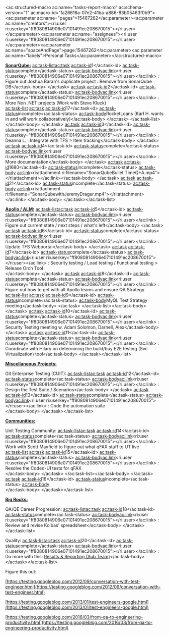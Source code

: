


<ac:structured-macro ac:name="tasks-report-macro" ac:schema-version="1" ac:macro-id="fa26616a-07e2-41ba-a886-83b05463f0b9"><ac:parameter ac:name="pages">15467262</ac:parameter><ac:parameter ac:name="creators"><ri:user ri:userkey="ff8080814906e07101491ec208670015"></ri:user></ac:parameter><ac:parameter ac:name="assignees"><ri:user ri:userkey="ff8080814906e07101491ec208670015"></ri:user></ac:parameter><ac:parameter ac:name="spaceAndPage">page:15467262</ac:parameter><ac:parameter ac:name="labels">Personal Tasks</ac:parameter></ac:structured-macro>



<u><strong>SonarQube:</strong></u>
<ac:task-list><ac:task>
<ac:task-id>1</ac:task-id>
<ac:task-status>complete</ac:task-status>
<ac:task-body><span><ac:link><ri:user ri:userkey="ff8080814906e07101491ec208670015"></ri:user></ac:link> : Figure out&nbsp;Joshua Baran's duplicate project : Remove from SonarQube DB</span></ac:task-body>
</ac:task>
<ac:task>
<ac:task-id>2</ac:task-id>
<ac:task-status>complete</ac:task-status>
<ac:task-body><span><ac:link><ri:user ri:userkey="ff8080814906e07101491ec208670015"></ri:user></ac:link> : More Non .NET projects (Work with Steve Kluck)<br></span><ac:task-list>
<ac:task>
<ac:task-id>17</ac:task-id>
<ac:task-status>incomplete</ac:task-status>
<ac:task-body><span>RocketLoans (Karl H. wants in and will work collaboratively)</span></ac:task-body>
</ac:task>
</ac:task-list></ac:task-body>
</ac:task>
<ac:task>
<ac:task-id>3</ac:task-id>
<ac:task-status>complete</ac:task-status>
<ac:task-body><ac:link><ri:user ri:userkey="ff8080814906e07101491ec208670015"></ri:user></ac:link> : Deanna L. : Integrate with TFS &gt; Item tracking</ac:task-body>
</ac:task>
<ac:task>
<ac:task-id>4</ac:task-id>
<ac:task-status>complete</ac:task-status>
<ac:task-body><ac:link><ri:user ri:userkey="ff8080814906e07101491ec208670015"></ri:user></ac:link> : More documentation</ac:task-body>
</ac:task>
<ac:task>
<ac:task-id>1680</ac:task-id>
<ac:task-status>incomplete</ac:task-status>
<ac:task-body><span>&nbsp;<ac:link><ri:attachment ri:filename="SonarQubeBullet TimeQ+A.mp4"></ri:attachment></ac:link></span></ac:task-body>
</ac:task>
<ac:task>
<ac:task-id>21</ac:task-id>
<ac:task-status>incomplete</ac:task-status>
<ac:task-body><span>&nbsp;</span><ac:link><ri:attachment ri:filename="SonarQubewithJeremyDrager.mp4"></ri:attachment></ac:link>&nbsp;</ac:task-body>
</ac:task></ac:task-list>


<u><strong>Apollo / ALM:</strong></u>
<ac:task-list><ac:task>
<ac:task-id>5</ac:task-id>
<ac:task-status>complete</ac:task-status>
<ac:task-body><span><ac:link><ri:user ri:userkey="ff8080814906e07101491ec208670015"></ri:user></ac:link> : Figure out current state / next steps / what's left</span></ac:task-body>
</ac:task>
<ac:task>
<ac:task-id>6</ac:task-id>
<ac:task-status>complete</ac:task-status>
<ac:task-body><span><ac:link><ri:user ri:userkey="ff8080814906e07101491ec208670015"></ri:user></ac:link> : Update TFS Webportal</span></ac:task-body>
</ac:task>
<ac:task>
<ac:task-id>7</ac:task-id>
<ac:task-status>complete</ac:task-status>
<ac:task-body><span><ac:link><ri:user ri:userkey="ff8080814906e07101491ec208670015"></ri:user></ac:link> : Security testing / Load testing / Functional testing &gt; Release Orch Tool<br></span></ac:task-body>
</ac:task>
<ac:task>
<ac:task-id>8</ac:task-id>
<ac:task-status>complete</ac:task-status>
<ac:task-body><span><ac:link><ri:user ri:userkey="ff8080814906e07101491ec208670015"></ri:user></ac:link> : Figure out how to get with all Apollo teams and ensure QA Strategy<br></span><ac:task-list>
<ac:task>
<ac:task-id>9</ac:task-id>
<ac:task-status>incomplete</ac:task-status>
<ac:task-body><span>MyQL Test Strategy meeting</span></ac:task-body>
</ac:task>
</ac:task-list></ac:task-body>
</ac:task>
<ac:task>
<ac:task-id>10</ac:task-id>
<ac:task-status>complete</ac:task-status>
<ac:task-body><ac:link><ri:user ri:userkey="ff8080814906e07101491ec208670015"></ri:user></ac:link> : Security Testing meeting w. Adam Solomon, Darnell, Alex</ac:task-body>
</ac:task>
<ac:task>
<ac:task-id>11</ac:task-id>
<ac:task-status>complete</ac:task-status>
<ac:task-body><ac:link><ri:user ri:userkey="ff8080814906e07101491ec208670015"></ri:user></ac:link> : Coordinate with Hilary on determining the build/buy E2E testing (Svc Virtualization) tool</ac:task-body>
</ac:task></ac:task-list>


<u><strong>Miscellaneous Projects:</strong></u>

Git Enterprise Testing (CUIT):
<ac:task-list><ac:task>
<ac:task-id>12</ac:task-id>
<ac:task-status>complete</ac:task-status>
<ac:task-body><span><ac:link><ri:user ri:userkey="ff8080814906e07101491ec208670015"></ri:user></ac:link> : Design the Test Suite / Scenarios</span></ac:task-body>
</ac:task>
<ac:task>
<ac:task-id>13</ac:task-id>
<ac:task-status>complete</ac:task-status>
<ac:task-body><span><ac:link><ri:user ri:userkey="ff8080814906e07101491ec208670015"></ri:user></ac:link> : Code the automation suite<br></span></ac:task-body>
</ac:task></ac:task-list>


<u><strong>Communities:</strong></u>

Unit Testing Community:
<ac:task-list><ac:task>
<ac:task-id>14</ac:task-id>
<ac:task-status>complete</ac:task-status>
<ac:task-body><span><ac:link><ri:user ri:userkey="ff8080814906e07101491ec208670015"></ri:user></ac:link> : Work with Scott Mayfield to figure out what qFAX stuff to UT live<br class="_mce_tagged_br"></span><ac:task-list>
<ac:task>
<ac:task-id>15</ac:task-id>
<ac:task-status>complete</ac:task-status>
<ac:task-body><span><ac:link><ri:user ri:userkey="ff8080814906e07101491ec208670015"></ri:user></ac:link> : Resolve the Coded-UI tests for qFAX<br></span></ac:task-body>
</ac:task>
</ac:task-list></ac:task-body>
</ac:task>
<ac:task>
<ac:task-id>16</ac:task-id>
<ac:task-status>incomplete</ac:task-status>
<ac:task-body><span><br></span></ac:task-body>
</ac:task></ac:task-list>


<u><strong>Big Rocks:</strong></u>

QA/QE Career Progression:
<ac:task-list><ac:task>
<ac:task-id>18</ac:task-id>
<ac:task-status>complete</ac:task-status>
<ac:task-body><span><ac:link><ri:user ri:userkey="ff8080814906e07101491ec208670015"></ri:user></ac:link> : Review and revise Kolbas' spreadsheet</span></ac:task-body>
</ac:task></ac:task-list>


Quality:
<ac:task-list><ac:task>
<ac:task-id>20</ac:task-id>
<ac:task-status>complete</ac:task-status>
<ac:task-body><ac:link><ri:user ri:userkey="ff8080814906e07101491ec208670015"></ri:user></ac:link> : Do more with this: <a href="https://fringedivision.atlassian.net/wiki/pages/viewpage.action?pageId=27466021">Results &amp; Reporting (Sub Team)</a></ac:task-body>
</ac:task></ac:task-list>


Figure this out:

[https://testing.googleblog.com/2012/09/conversation-with-test-engineer.html](https://testing.googleblog.com/2012/09/conversation-with-test-engineer.html)

[https://testing.googleblog.com/2013/01/test-engineers-google.html](https://testing.googleblog.com/2013/01/test-engineers-google.html)

[https://testing.googleblog.com/2016/03/from-qa-to-engineering-productivity.html](https://testing.googleblog.com/2016/03/from-qa-to-engineering-productivity.html)








